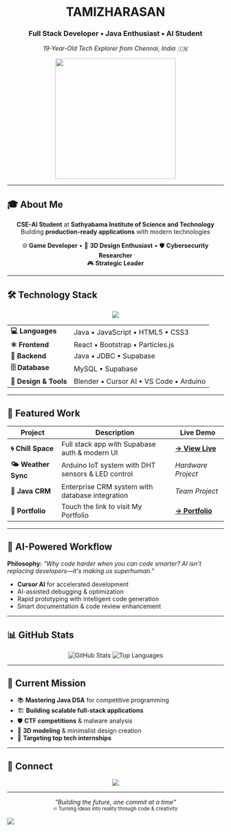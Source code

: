 <div align="center">
  <h1> TAMIZHARASAN </h1>
  <h3>Full Stack Developer • Java Enthusiast • AI Student</h3>
  <p><em>19-Year-Old Tech Explorer from Chennai, India 🇮🇳</em></p>
  
  <img src="https://media.giphy.com/media/qgQUggAC3Pfv687qPC/giphy.gif" width="280" />
</div>

---

## 🎓 **About Me**

<div align="center">

**CSE-AI Student** at **Sathyabama Institute of Science and Technology**  
Building **production-ready applications** with modern technologies  

🌐 **Game Developer** • 🎨 **3D Design Enthusiast** • 🛡️ **Cybersecurity Researcher**  
🎮 **Strategic Leader** 

</div>

---

## 🛠️ **Technology Stack**

<div align="center">
  <img src="https://skillicons.dev/icons?i=java,js,react,html,css,bootstrap,mysql,supabase,blender,git,vscode,arduino&theme=dark" />
</div>

<table align="center">
  <tr>
    <td><strong>💻 Languages</strong></td>
    <td>Java • JavaScript • HTML5 • CSS3</td>
  </tr>
  <tr>
    <td><strong>⚛️ Frontend</strong></td>
    <td>React • Bootstrap • Particles.js</td>
  </tr>
  <tr>
    <td><strong>🔧 Backend</strong></td>
    <td>Java • JDBC • Supabase</td>
  </tr>
  <tr>
    <td><strong>🗄️ Database</strong></td>
    <td>MySQL • Supabase</td>
  </tr>
  <tr>
    <td><strong>🎨 Design & Tools</strong></td>
    <td>Blender • Cursor AI • VS Code • Arduino</td>
  </tr>
</table>

---

## 🎯 **Featured Work**

| Project | Description | Live Demo |
|---------|-------------|-----------|
| **🌀 Chill Space** | Full stack app with Supabase auth & modern UI | **[→ View Live](https://tamizh-loginpage.netlify.app/)** |
| **🌤️ Weather Sync** | Arduino IoT system with DHT sensors & LED control | *Hardware Project* |
| **🏢 Java CRM** | Enterprise CRM system with database integration | *Team Project* |
| **🔗 Portfolio**| Touch the link to visit My Portfolio | **[→ Portfolio](https://tamizharasan-portfolio.netlify.app/)** |

---

## 🤖 **AI-Powered Workflow**
**Philosophy:** *"Why code harder when you can code smarter? AI isn't replacing developers—it's making us superhuman."*
- **Cursor AI** for accelerated development
- AI-assisted debugging & optimization  
- Rapid prototyping with intelligent code generation
- Smart documentation & code review enhancement

---

## 📊 **GitHub Stats**
<div align="center">
  <img src="https://github-readme-stats.vercel.app/api?username=Tamizh019&show_icons=true&theme=tokyonight&hide_border=true" alt="GitHub Stats" />
  <img src="https://github-readme-stats.vercel.app/api/top-langs?username=Tamizh019&layout=compact&theme=tokyonight&hide_border=true" alt="Top Languages" />
</div>


---

## 🌟 **Current Mission**
- 📚 **Mastering Java DSA** for competitive programming
- 🏗️ **Building scalable full-stack applications** 
- 🛡️ **CTF competitions** & malware analysis
- 🎨 **3D modeling** & minimalist design creation
- 💼 **Targeting top tech internships**

---

## 🔗 **Connect**
<div align="center">
  <a href="mailto:jefftamizh@email.com">
    <img src="https://img.shields.io/badge/Email-FF6B6B?style=for-the-badge&logo=gmail&logoColor=white" />
  </a>
</div>

---

<div align="center">
  <em>"Building the future, one commit at a time"</em><br/>
  <sub>🔥 Turning ideas into reality through code & creativity</sub>
</div>

![](https://visitor-badge.glitch.me/badge?page_id=Tamizh019.readme&style=flat-square&color=FF6B6B)
